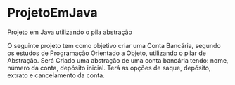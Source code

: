 # ProjetoEmJava
Projeto em Java utilizando o pila abstração

O seguinte projeto tem como objetivo criar uma Conta Bancária, segundo os estudos de Programação Orientado a Objeto, utilizando o pilar de Abstração.
Será Criado uma abstração de uma conta bancária tendo: nome, número da conta, depósito inicial.
Terá as opções de saque, depósito, extrato e cancelamento da conta.
